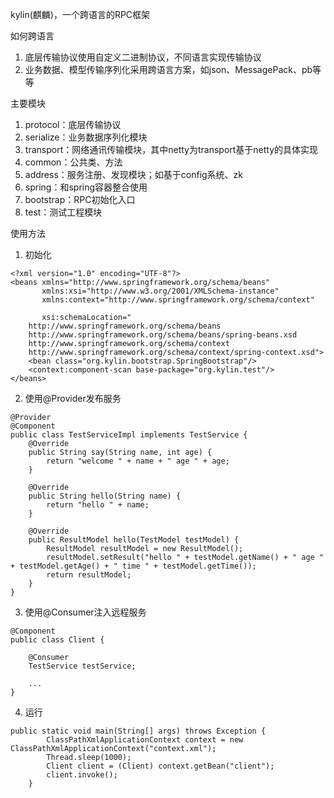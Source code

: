 
kylin(麒麟)，一个跨语言的RPC框架

如何跨语言

1. 底层传输协议使用自定义二进制协议，不同语言实现传输协议
2. 业务数据、模型传输序列化采用跨语言方案，如json、MessagePack、pb等等


主要模块

1. protocol：底层传输协议
2. serialize：业务数据序列化模块
3. transport：网络通讯传输模块，其中netty为transport基于netty的具体实现
4. common：公共类、方法
5. address：服务注册、发现模块；如基于config系统、zk
6. spring：和spring容器整合使用
7. bootstrap：RPC初始化入口
8. test：测试工程模块


使用方法

1. 初始化
```
<?xml version="1.0" encoding="UTF-8"?>
<beans xmlns="http://www.springframework.org/schema/beans"
       xmlns:xsi="http://www.w3.org/2001/XMLSchema-instance"
       xmlns:context="http://www.springframework.org/schema/context"

       xsi:schemaLocation="
    http://www.springframework.org/schema/beans
    http://www.springframework.org/schema/beans/spring-beans.xsd
    http://www.springframework.org/schema/context
    http://www.springframework.org/schema/context/spring-context.xsd">
    <bean class="org.kylin.bootstrap.SpringBootstrap"/>
    <context:component-scan base-package="org.kylin.test"/>
</beans>
```

2. 使用@Provider发布服务
```
@Provider
@Component
public class TestServiceImpl implements TestService {
    @Override
    public String say(String name, int age) {
        return "welcome " + name + " age " + age;
    }

    @Override
    public String hello(String name) {
        return "hello " + name;
    }

    @Override
    public ResultModel hello(TestModel testModel) {
        ResultModel resultModel = new ResultModel();
        resultModel.setResult("hello " + testModel.getName() + " age " + testModel.getAge() + " time " + testModel.getTime());
        return resultModel;
    }
}
```

3. 使用@Consumer注入远程服务
```
@Component
public class Client {

    @Consumer
    TestService testService;

    ...
}
```

4. 运行
```
public static void main(String[] args) throws Exception {
        ClassPathXmlApplicationContext context = new ClassPathXmlApplicationContext("context.xml");
        Thread.sleep(1000);
        Client client = (Client) context.getBean("client");
        client.invoke();
    }

```

